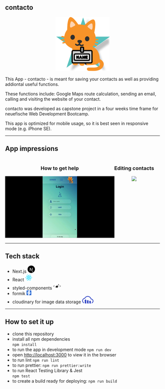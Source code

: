 ## contacto

<div align="center">
  <img src="./public/images/icon_header/mascot.svg"
     height="10%"/>
</div>

This App - contacto - is meant for saving your contacts as well as providing
addiontal useful functions.

These functions include: Google Maps route calculation, sending an email,
calling and visiting the website of your contact.

contacto was developed as capstone project in a four weeks time frame for
neuefische Web Development Bootcamp.

This app is optimized for mobile usage, so it is best seen in responsive mode
(e.g. iPhone SE).

---

## App impressions

<div style="display: flex;">
<div style="text-align: center;">
<h3>How to get help</h3>
<img src="./public/images/README/gifdata.gif" height="200rem"/>
</div>
<div style="text-align: center;">
<h3>Editing contacts</h3>
<img src="./public/images/README/preview_gifdata_gif.gif" height="200rem"/>
</div>
</div>

---

## Tech stack

- Next.js <img src="./public/images/README/nextjs.svg">
- React <img src="./public/images/README/react.svg">
- styled-components <img src="./public/images/README/styledcomponents.svg">
- formik <img src="./public/images/README/formik.svg" height="15rem" >
- cloudinary for image data storage
  <img src="./public/images/README/cloudinary.svg">

---

## How to set it up

- clone this repository
- install all npm dependencies  
   `npm install`
- to run the app in development mode `npm run dev`
- open [http://localhost:3000](http://localhost:3000) to view it in the browser
- to run lint `npm run lint`
- to run prettier: `npm run prettier:write`
- to run React Testing Library & Jest  
  `npm test`
- to create a build ready for deploying: `npm run build`
